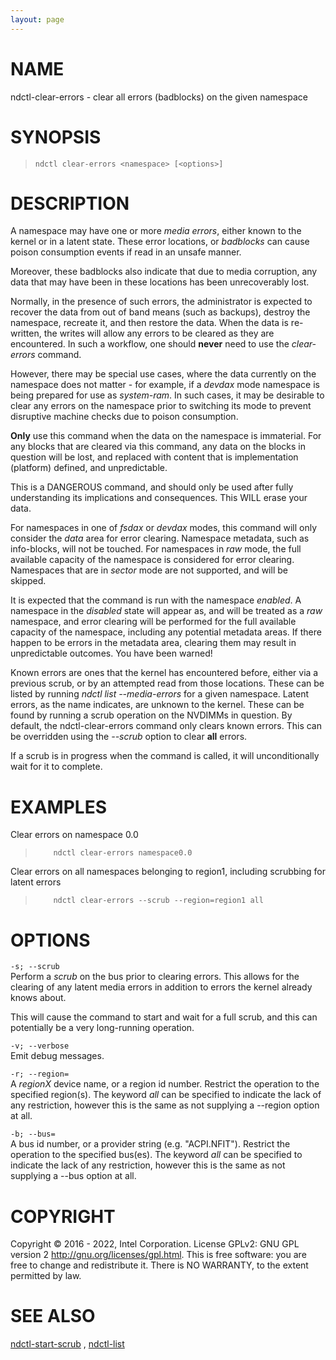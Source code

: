 ```yaml
---
layout: page
---
```


# NAME

ndctl-clear-errors - clear all errors (badblocks) on the given namespace

# SYNOPSIS

>     ndctl clear-errors <namespace> [<options>]

# DESCRIPTION

A namespace may have one or more *media errors*, either known to the
kernel or in a latent state. These error locations, or *badblocks* can
cause poison consumption events if read in an unsafe manner.

Moreover, these badblocks also indicate that due to media corruption,
any data that may have been in these locations has been unrecoverably
lost.

Normally, in the presence of such errors, the administrator is expected
to recover the data from out of band means (such as backups), destroy
the namespace, recreate it, and then restore the data. When the data is
re-written, the writes will allow any errors to be cleared as they are
encountered. In such a workflow, one should **never** need to use the
*clear-errors* command.

However, there may be special use cases, where the data currently on the
namespace does not matter - for example, if a *devdax* mode namespace is
being prepared for use as *system-ram*. In such cases, it may be
desirable to clear any errors on the namespace prior to switching its
mode to prevent disruptive machine checks due to poison consumption.

<div class="note">

**Only** use this command when the data on the namespace is immaterial.
For any blocks that are cleared via this command, any data on the blocks
in question will be lost, and replaced with content that is
implementation (platform) defined, and unpredictable.

</div>

<div class="warning">

This is a DANGEROUS command, and should only be used after fully
understanding its implications and consequences. This WILL erase your
data.

</div>

For namespaces in one of *fsdax* or *devdax* modes, this command will
only consider the *data* area for error clearing. Namespace metadata,
such as info-blocks, will not be touched. For namespaces in *raw* mode,
the full available capacity of the namespace is considered for error
clearing. Namespaces that are in *sector* mode are not supported, and
will be skipped.

<div class="note">

It is expected that the command is run with the namespace *enabled*. A
namespace in the *disabled* state will appear as, and will be treated as
a *raw* namespace, and error clearing will be performed for the full
available capacity of the namespace, including any potential metadata
areas. If there happen to be errors in the metadata area, clearing them
may result in unpredictable outcomes. You have been warned!

</div>

Known errors are ones that the kernel has encountered before, either via
a previous scrub, or by an attempted read from those locations. These
can be listed by running *ndctl list --media-errors* for a given
namespace. Latent errors, as the name indicates, are unknown to the
kernel. These can be found by running a scrub operation on the NVDIMMs
in question. By default, the ndctl-clear-errors command only clears
known errors. This can be overridden using the *--scrub* option to clear
**all** errors.

<div class="note">

If a scrub is in progress when the command is called, it will
unconditionally wait for it to complete.

</div>

# EXAMPLES

Clear errors on namespace 0.0

>         ndctl clear-errors namespace0.0

Clear errors on all namespaces belonging to region1, including scrubbing
for latent errors

>         ndctl clear-errors --scrub --region=region1 all

# OPTIONS

`-s; --scrub`  
Perform a *scrub* on the bus prior to clearing errors. This allows for
the clearing of any latent media errors in addition to errors the kernel
already knows about.

<div class="note">

This will cause the command to start and wait for a full scrub, and this
can potentially be a very long-running operation.

</div>

`-v; --verbose`  
Emit debug messages.

`-r; --region=`  
A *regionX* device name, or a region id number. Restrict the operation
to the specified region(s). The keyword *all* can be specified to
indicate the lack of any restriction, however this is the same as not
supplying a --region option at all.

`-b; --bus=`  
A bus id number, or a provider string (e.g. "ACPI.NFIT"). Restrict the
operation to the specified bus(es). The keyword *all* can be specified
to indicate the lack of any restriction, however this is the same as not
supplying a --bus option at all.

# COPYRIGHT

Copyright © 2016 - 2022, Intel Corporation. License GPLv2: GNU GPL
version 2 <http://gnu.org/licenses/gpl.html>. This is free software: you
are free to change and redistribute it. There is NO WARRANTY, to the
extent permitted by law.

# SEE ALSO

[ndctl-start-scrub](ndctl-start-scrub) , [ndctl-list](ndctl-list)
